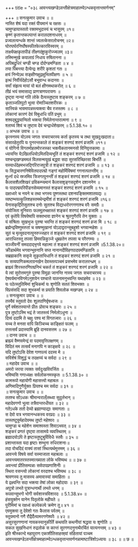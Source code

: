 +++
title = "०३८ आवन्त्यखण्डेऽवन्तीक्षेत्रमाहात्म्येऽन्धकवृत्तान्तवर्णनम्"

+++
॥ सनत्कुमार उवाच ॥ ॥  
नास्ति शेषं यदा रक्तं पीयमानं च रक्षसः ॥  
चामुण्डायास्ततो रक्तमभूदास्यं च भासुरम् ॥१॥  
कृष्णं कृतान्तकल्पान्तं करालदशनाधरम् ॥  
प्रज्वलत्यन्धके शान्तं ज्वलत्केसरलोचनम् ॥२॥  
घोरघर्घरनिर्घोषस्फीतफेत्कारविस्वरम् ॥  
तार्क्ष्यपक्षकृतापीडं तीक्ष्णदंष्ट्राकुरोज्ज्वलम् ॥३॥  
तस्मिन्मुखे कपालाग्रं निधाय रुषितानना ॥  
अपिबद्रुधिरं चण्डी चण्ड दोर्दण्डमण्डिता ॥ ४ ॥  
तया पिबन्त्या दैत्येन्द्रः शरीरे कृशतां गतः ॥  
क्षयं निन्येऽथ सङ्क्षीणक्षुद्रक्षुभितवीक्षणः ॥ ५ ॥  
इत्थं निर्वीर्यदेहोऽसौ बभूवान्ध कदानवः ॥  
सर्वां संहृत्य मायां यो बलं क्षीणमथाकरोत् ॥ ६ ॥  
तीव्रं भयं समासाद्य प्राणत्राणपरायणः ॥  
दृष्ट्वा नान्यां गतिं लोके दैत्यस्तुष्टाव शङ्करम् ॥ ७ ॥  
कृताञ्जलिपुटो भूत्वा रोमाञ्चितशरीरकः ॥  
सात्त्विकं भावमापन्नस्त्यक्त्वा चैव रजस्तमः ॥ ८ ॥  
लोकानां कारणं देवं विबुधाधि पतिं प्रभुम् ॥  
शश्वद्बुद्ध्यान्वितो भक्त्या निर्मलेनान्तरात्मना ॥ ९ ॥  
श्लाघ्यं शिवं च तुष्टाव देवं चन्द्रार्धशेखरम् ॥ 5.1.38.१० ॥  
॥ अन्धक उवाच ॥ ॥  
कृत्स्नस्य योऽस्य जगतः सचराचरस्य कर्ता कृतस्य च तथा सुखदुःखदाता॥  
संसारहेतुरपि यः पुनरन्तकाले तं शङ्करं शरणदं शरणं व्रजामि ॥११॥  
यं योगिनो विगतमोहतमोरजस्का भक्त्यैकतानमनसो विनिवृत्तकामाः ॥  
ध्यायन्ति येऽखिलधियोऽमितदिव्यभूतिं तं शङ्करं शरणदं शरणं व्रजामि ॥ १२ ॥  
यश्चन्द्रखण्डममलं विलसन्मयूखं बद्ध्वा सदा सुरसरिच्छिरसा बिभर्ति ॥  
यस्यार्धदेहमभजद्गिरिराजपुत्री तं शङ्करं शरणदं शरणं व्रजामि ॥ ॥ १३ ॥  
यः सिद्धचारणनिषेवितपादपद्मो गङ्गां महोर्मिविषमां गगनात्पतन्तीम् ॥  
मूर्ध्ना दधे स्रजमिव त्रिजगत्पुनन्तीं तं शङ्करं शरणदं शरणं व्रजामि ॥ १४ ॥  
कैलासशैलशिखरं प्रविकम्प्यमानं कैलासशृङ्गसदृशेन दशाननेन ॥  
यः पादपद्मपरिपीडनसेव्यमानस्तं शङ्करं शरणदं शरणं व्रजामि ॥ १५ ॥  
दक्षाध्वरे च नयने च तथा भगस्य पूष्णस्तथा दशनपङ्क्तिमशातयद्यः ॥  
व्यष्टम्भयत्कुलिशहस्तमथेन्द्रमीशं तं शङ्करं शरणदं शरणं व्रजामि ॥१६॥  
येनासकृद्दितिसुताश्च दनोः सुताश्च विद्याधरोरगगणाश्च वरैः समग्रैः ॥  
संयोजिता मुनिवराः फलमूलभक्षास्तं शङ्करं शरणदं शरणं व्रजामि ॥ १७ ॥  
एवं कृतेपि विषयेष्वपि सक्तभावा ज्ञानेन च श्रुतगुणैरपि तेन युक्ताः ॥  
यं संश्रिताः सुखभुजः पुरुषा भवन्ति तं शङ्करं शरणदं शरणं व्रजा मि ॥ १८ ॥  
ब्रह्मेन्द्रविष्णुमरुतां च सषण्मुखानां योऽदाद्वरान्सुबहुशो भगवान्महेशः ॥  
सूतं च मृत्युवदनात्पुनरुज्जहार तं शङ्करं शरणदं शरणं व्रजामि ॥ १९ ॥  
आराधितस्तु तपसा हिमवन्निकुञ्जे धूम्रव्रतेन तपसा च परैरगम्यः ॥  
सञ्जीवनीं समददाद्भृगवे महात्मा तं शङ्करं शरणदं शरणं व्रजामि ॥5.1.38.२०॥  
क्रीडार्थमेव भगवान्भुवनानि सप्त नानानदीविहगपादपमण्डितानि ॥  
सब्रह्मकानि ससृजे सुकृताभिधानि तं शङ्करं शरणदं शरणं व्रजामि ॥ २१ ॥  
यः सव्यपाणिकमलाग्रनखेन देवस्तत्पञ्चमं प्रसभमेव करालरन्ध्रम् ॥  
ब्राह्म्यं शिरस्तरणिपद्मनिभं चकर्त तं शङ्करं शरणदं शरणं व्रजामि ॥ २२ ॥  
ये त्वां सुरोत्तमगुरुं पुरुषा विमूढा जानन्ति नास्य जगतः सचराचरस्य ॥  
ऐश्वर्यमानविगमेऽनुशयेन पश्चात्ते यातनामनुभवन्ति यथाहमेव ॥ २३ ॥  
यः पठेत्स्तुतिमिमां शुचिकर्मा यः शृणोति सततं शिवभक्तः ॥  
विप्रसंसदि सदा शुभकर्मा स प्रयाति शिवलोक मखण्डम् ॥ २४ ॥  
॥ सनत्कुमार उवाच ॥ ॥  
तस्यैवं स्तुवतो देवः शूलपाणिर्वृषध्वजः ॥  
पूर्णे वर्षशतस्यान्ते प्रीतः प्रोवाच शङ्करः ॥ २५ ॥  
पुत्र तुष्टोऽस्मि भद्रं ते जातस्त्वं निर्मलोऽधुना ॥  
दिव्यं ददामि ते चक्षुः पश्य मां विगतज्वरः ॥ २६ ॥  
यच्च ते मनसा वापि किञ्चिच्च काङ्क्षितं फलम् ॥  
तत्तत्सर्वं प्रदास्यामि ब्रूहि दानवसत्तम ॥ २७ ॥  
॥ दानव उवाच ॥ ॥  
ब्राह्म्यं वैष्णवमेन्द्रं वा पदमावृत्तिलक्षणम् ॥  
विदितं मम तत्सर्वं मनागपि न काङ्क्षये ॥ २८ ॥  
यदि तुष्टोऽसि देवेश गाणपत्यं ददस्व मे ॥  
सविशेषं विशुद्धं च तदक्षय्यं च सर्वदा ॥ २९ ॥  
॥ महादेव उवाच ॥ ॥  
अमरो जरया त्यक्तः सर्वदुःखविवर्जितः ॥  
भविष्यसि गणाध्यक्षः सर्वलोकनमस्कृतः ॥ 5.1.38.३० ॥  
कामरूपो महायोगी महासत्त्वो महाबलः ॥  
अणिमादिगुणैर्युक्तः प्रियश्च मम सर्वदा ॥ ३१ ॥  
॥ सनत्कुमार उवाच ॥ ॥  
ततश्च सोंऽधकः श्रीमान्वराल्ँलब्ध्वा सुदुर्लभान् ॥  
महादेवगणो भूत्वा तत्रैवान्तरधीयत ॥ ३२ ॥  
गतेंऽधके ततो देव्यो ब्रह्माण्याद्याः समागताः ॥  
स देवो यत्र भगवानन्धकस्य वरप्रदः ॥ ३३ ॥  
तास्तष्टुवुर्महादेवमथ तुष्टो महेश्वरः ॥  
चामुण्डा च महेशेन समाश्वस्ता शिवाऽभवत् ॥ ३४ ॥  
शङ्करं प्रणतं दृष्ट्वा तासामग्रे व्यवस्थितम् ॥  
ब्रह्मादयोऽपि ते हृष्टास्तुष्टुबुर्विविधैः स्तवैः ॥ ३५ ॥  
प्रशान्तास्ता यदा हृष्टाः शम्भुना रुधिराशनाः॥  
तदा वोचदिदं वाक्यं तासां स्थित्यर्थमुत्तमम् ॥ ३६ ॥  
आवन्त्ये विषये सर्वा यस्माजाता महाबलाः ॥  
आवन्त्यमातरस्तस्मात्ख्याता लोके भविष्यथ ॥ ॥ ३७ ॥  
अवन्त्यां प्रीतिसम्पन्नाः सर्वपापप्रणाशिनीः ॥  
स्थिरा वसन्त्यो लोकानां वरदाश्च भविष्यथ ॥ ३८ ॥  
श्रावणस्य तु मासस्य अमावास्यां समाहिताः ॥  
ये द्रक्ष्यन्ति सदा भक्त्या तेषां लोका महोदयाः ॥ ३९ ॥  
अपुत्रो लभते पुत्रान्धनार्थी लभते धनम् ॥  
रूपवान्सुभगो भोगी सर्वशास्त्रविशारदः ॥ 5.1.38.४० ॥  
हंसयुक्तेन यानेन पितृलोके महीयते ॥  
पुरीमिमां च रक्षध्वं कल्पेकल्पे क्रमेण तु॥ ४१ ॥  
एवमुक्त्वा तु देवेशो गतः कैलास पर्वतम् ॥  
स्तूयमानो गणै रौद्रैर्दैत्यामरगणेश्वरैः ॥ ४२ ॥  
असुरसुरगणानां नायकस्यानुकीर्तिं कथयति कथनीयां श्रद्धया यः शृणोति ॥  
सकल सुखनिधानं रुद्रलोकं स कान्तं सुरगणदनुनाथैरर्चितं यात्यनन्तम् ॥ ४३ ॥  
इति श्रीस्कान्दे महापुराण एकाशीतिसाहस्र्यां संहितायां पञ्चम आवन्त्यखण्डेऽवन्तीक्षेत्रमाहात्म्येऽन्धकवृत्तान्तवर्णनन्नामाष्टात्रिंशोऽध्यायः ॥ ३८ ॥ ॥ छ ॥